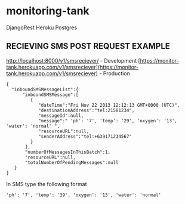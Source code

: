# monitoring-tank
DjangoRest Heroku Postgres


## RECIEVING SMS POST REQUEST EXAMPLE

[http://localhost:8000/v1/smsreciever/](http://localhost:8000/v1/smsreciever/) - Development
[https://monitor-tank.herokuapp.com/v1/smsreciever](https://monitor-tank.herokuapp.com/v1/smsreciever) - Production

```
{
  "inboundSMSMessageList":{
      "inboundSMSMessage":[
         {
            "dateTime":"Fri Nov 22 2013 12:12:13 GMT+0000 (UTC)",
            "destinationAddress":"tel:21581234",
            "messageId":null,
            "message":" 'ph': '7', 'temp': '29', 'oxygen': '13', 'water': 'normal' ",
            "resourceURL":null,
            "senderAddress":"tel:+639171234567"
         }
       ],
       "numberOfMessagesInThisBatch":1,
       "resourceURL":null,
       "totalNumberOfPendingMessages":null
   }
}
```
In SMS type the following format
```
'ph': '7', 'temp': '39', 'oxygen': '13', 'water': 'normal'
```
